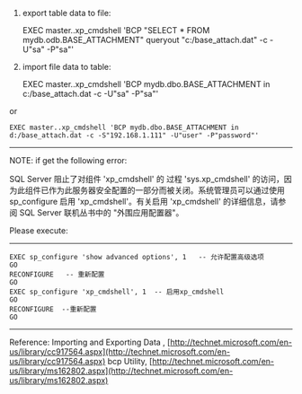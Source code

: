 <!---
markmeta_author: wongoo
markmeta_date: 2011-11-30 08:25:39
excerpt: MSSQL Export/Import Table Data with image type field
slug: mssql-exportimport-table-data-with-image-type-field
markmeta_title: MSSQL Export/Import Table Data with image type field
wordpress_id: 172
markmeta_categories: Experience
markmeta_tags: Export,Import,MSSQL
-->

1. export table data to file:


    EXEC master..xp_cmdshell 'BCP "SELECT * FROM mydb.odb.BASE_ATTACHMENT" queryout "c:/base_attach.dat" -c -U"sa" -P"sa"'


2. import file data to table:


    EXEC master..xp_cmdshell 'BCP mydb.dbo.BASE_ATTACHMENT in c:/base_attach.dat -c -U"sa" -P"sa"'

or

    EXEC master..xp_cmdshell 'BCP mydb.dbo.BASE_ATTACHMENT in d:/base_attach.dat -c -S"192.168.1.111" -U"user" -P"password"'






* * *



NOTE: if get the following error:

SQL Server 阻止了对组件 'xp_cmdshell' 的 过程 'sys.xp_cmdshell' 的访问，因为此组件已作为此服务器安全配置的一部分而被关闭。系统管理员可以通过使用 sp_configure 启用 'xp_cmdshell'。有关启用 'xp_cmdshell' 的详细信息，请参阅 SQL Server 联机丛书中的 "外围应用配置器"。

Please execute:



* * *




    EXEC sp_configure 'show advanced options', 1   -- 允许配置高级选项
    GO
    RECONFIGURE   -- 重新配置
    GO
    EXEC sp_configure 'xp_cmdshell', 1  -- 启用xp_cmdshell
    GO
    RECONFIGURE  --重新配置
    GO




* * *



Reference:
Importing and Exporting Data , [http://technet.microsoft.com/en-us/library/cc917564.aspx](http://technet.microsoft.com/en-us/library/cc917564.aspx)
bcp Utility, [http://technet.microsoft.com/en-us/library/ms162802.aspx](http://technet.microsoft.com/en-us/library/ms162802.aspx)
